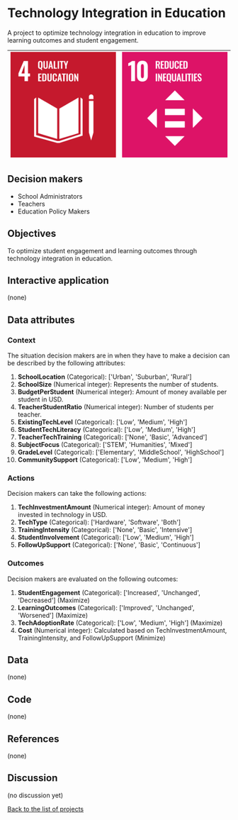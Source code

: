 # Technology Integration in Education

<!-- Describe the project in one sentence, e.g. A project that... -->
A project to optimize technology integration in education to improve learning outcomes and student engagement.

<!-- Insert SDG Icons and links-->
| [![Goal 04](../images/sdgs/E-WEB-Goal-04.png)](../goals/goal_04.md) | [![Goal 10](../images/sdgs/E-WEB-Goal-10.png)](../goals/goal_10.md) |
|---------------------------------------------------------------------|---------------------------------------------------------------------|

## Decision makers

<!-- List decision makers that could use this project-->
- School Administrators
- Teachers
- Education Policy Makers

## Objectives

<!-- Describe the objectives of the project in one sentence -->
To optimize student engagement and learning outcomes through technology integration in education.

## Interactive application

<!-- Provide a link to the interactive application -->
(none)

## Data attributes

### Context

<!-- Describe the situation decision makers are in when then have to make a decision -->
The situation decision makers are in when they have to make a decision can be described by the following attributes:

1. **SchoolLocation** (Categorical): ['Urban', 'Suburban', 'Rural']
2. **SchoolSize** (Numerical integer): Represents the number of students.
3. **BudgetPerStudent** (Numerical integer): Amount of money available per student in USD.
4. **TeacherStudentRatio** (Numerical integer): Number of students per teacher.
5. **ExistingTechLevel** (Categorical): ['Low', 'Medium', 'High']
6. **StudentTechLiteracy** (Categorical): ['Low', 'Medium', 'High']
7. **TeacherTechTraining** (Categorical): ['None', 'Basic', 'Advanced']
8. **SubjectFocus** (Categorical): ['STEM', 'Humanities', 'Mixed']
9. **GradeLevel** (Categorical): ['Elementary', 'MiddleSchool', 'HighSchool']
10. **CommunitySupport** (Categorical): ['Low', 'Medium', 'High']

### Actions

<!-- Describe what the decision makers can do achieve their objectives -->
Decision makers can take the following actions:

1. **TechInvestmentAmount** (Numerical integer): Amount of money invested in technology in USD.
2. **TechType** (Categorical): ['Hardware', 'Software', 'Both']
3. **TrainingIntensity** (Categorical): ['None', 'Basic', 'Intensive']
4. **StudentInvolvement** (Categorical): ['Low', 'Medium', 'High']
5. **FollowUpSupport** (Categorical): ['None', 'Basic', 'Continuous']
### Outcomes

<!-- Describe the metrics decision makers are trying to optimize, on which they are evaluatded -->
Decision makers are evaluated on the following outcomes:

1. **StudentEngagement** (Categorical): ['Increased', 'Unchanged', 'Decreased'] (Maximize)
2. **LearningOutcomes** (Categorical): ['Improved', 'Unchanged', 'Worsened'] (Maximize)
3. **TechAdoptionRate** (Categorical): ['Low', 'Medium', 'High'] (Maximize)
4. **Cost** (Numerical integer): Calculated based on TechInvestmentAmount, TrainingIntensity, and FollowUpSupport (Minimize)

## Data

<!-- Describe the data that is used to evaluate the decisions -->
(none)

## Code

<!-- Point to the repo that contains the code -->
(none)

## References

<!-- Provide a list of references or other resources used in the project -->
(none)

## Discussion

<!-- Provide a link to a space for discussion or comments -->
(no discussion yet)

[Back to the list of projects](../README.md)